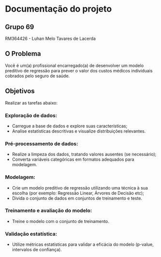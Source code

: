 # Documentação do projeto

## Grupo 69

RM364426 - Luhan Melo Tavares de Lacerda

## O Problema

Você é um(a) profissional encarregado(a) de desenvolver um modelo preditivo de regressão para prever o valor dos custos
médicos individuais cobrados pelo seguro de saúde.

## Objetivos

Realizar as tarefas abaixo:

### Exploração de dados:

- Carregue a base de dados e explore suas características;
- Analise estatísticas descritivas e visualize distribuições relevantes.

### Pré-processamento de dados:

- Realize a limpeza dos dados, tratando valores ausentes (se necessário);
- Converta variáveis categóricas em formatos adequados para modelagem.

### Modelagem:

- Crie um modelo preditivo de regressão utilizando uma técnica à sua escolha (por exemplo: Regressão Linear, Árvores de
  Decisão etc);
- Divida o conjunto de dados em conjuntos de treinamento e teste.

### Treinamento e avaliação do modelo:

- Treine o modelo com o conjunto de treinamento.

### Validação estatística:

- Utilize métricas estatísticas para validar a eficácia do modelo (p-value, intervalos de confiança).

